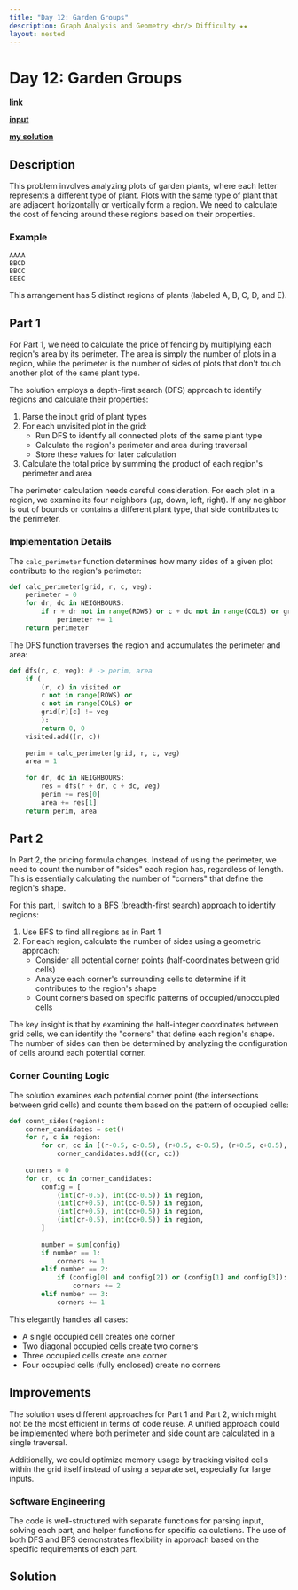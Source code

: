 ```yaml
---
title: "Day 12: Garden Groups"
description: Graph Analysis and Geometry <br/> Difficulty ★★
layout: nested
---
```


# Day 12: Garden Groups

[**link**](https://adventofcode.com/2024/day/12)

[**input**](https://github.com/olisheldon/aoc24/blob/main/data/day12.txt)

[**my solution**](https://github.com/olisheldon/aoc24/blob/main/python/day12.py)

## Description

This problem involves analyzing plots of garden plants, where each letter represents a different type of plant. Plots with the same type of plant that are adjacent horizontally or vertically form a region. We need to calculate the cost of fencing around these regions based on their properties.

### Example

```
AAAA
BBCD
BBCC
EEEC
```

This arrangement has 5 distinct regions of plants (labeled A, B, C, D, and E).

## Part 1

For Part 1, we need to calculate the price of fencing by multiplying each region's area by its perimeter. The area is simply the number of plots in a region, while the perimeter is the number of sides of plots that don't touch another plot of the same plant type.

The solution employs a depth-first search (DFS) approach to identify regions and calculate their properties:

1. Parse the input grid of plant types
2. For each unvisited plot in the grid:
   - Run DFS to identify all connected plots of the same plant type
   - Calculate the region's perimeter and area during traversal
   - Store these values for later calculation
3. Calculate the total price by summing the product of each region's perimeter and area

The perimeter calculation needs careful consideration. For each plot in a region, we examine its four neighbors (up, down, left, right). If any neighbor is out of bounds or contains a different plant type, that side contributes to the perimeter.

### Implementation Details

The `calc_perimeter` function determines how many sides of a given plot contribute to the region's perimeter:

```python
def calc_perimeter(grid, r, c, veg):
    perimeter = 0
    for dr, dc in NEIGHBOURS:
        if r + dr not in range(ROWS) or c + dc not in range(COLS) or grid[r + dr][c + dc] != veg:
            perimeter += 1
    return perimeter
```

The DFS function traverses the region and accumulates the perimeter and area:

```python
def dfs(r, c, veg): # -> perim, area
    if (
        (r, c) in visited or
        r not in range(ROWS) or
        c not in range(COLS) or
        grid[r][c] != veg
        ):
        return 0, 0
    visited.add((r, c))
    
    perim = calc_perimeter(grid, r, c, veg)
    area = 1
    
    for dr, dc in NEIGHBOURS:
        res = dfs(r + dr, c + dc, veg)
        perim += res[0]
        area += res[1]
    return perim, area
```

## Part 2

In Part 2, the pricing formula changes. Instead of using the perimeter, we need to count the number of "sides" each region has, regardless of length. This is essentially calculating the number of "corners" that define the region's shape.

For this part, I switch to a BFS (breadth-first search) approach to identify regions:

1. Use BFS to find all regions as in Part 1
2. For each region, calculate the number of sides using a geometric approach:
   - Consider all potential corner points (half-coordinates between grid cells)
   - Analyze each corner's surrounding cells to determine if it contributes to the region's shape
   - Count corners based on specific patterns of occupied/unoccupied cells

The key insight is that by examining the half-integer coordinates between grid cells, we can identify the "corners" that define each region's shape. The number of sides can then be determined by analyzing the configuration of cells around each potential corner.

### Corner Counting Logic

The solution examines each potential corner point (the intersections between grid cells) and counts them based on the pattern of occupied cells:

```python
def count_sides(region):
    corner_candidates = set()
    for r, c in region:
        for cr, cc in [(r-0.5, c-0.5), (r+0.5, c-0.5), (r+0.5, c+0.5), (r-0.5, c+0.5)]:
            corner_candidates.add((cr, cc))
    
    corners = 0
    for cr, cc in corner_candidates:
        config = [
            (int(cr-0.5), int(cc-0.5)) in region,
            (int(cr+0.5), int(cc-0.5)) in region,
            (int(cr+0.5), int(cc+0.5)) in region,
            (int(cr-0.5), int(cc+0.5)) in region,
        ]
        
        number = sum(config)
        if number == 1:
            corners += 1
        elif number == 2:
            if (config[0] and config[2]) or (config[1] and config[3]):
                corners += 2
        elif number == 3:
            corners += 1
```

This elegantly handles all cases:
- A single occupied cell creates one corner
- Two diagonal occupied cells create two corners
- Three occupied cells create one corner
- Four occupied cells (fully enclosed) create no corners

## Improvements

The solution uses different approaches for Part 1 and Part 2, which might not be the most efficient in terms of code reuse. A unified approach could be implemented where both perimeter and side count are calculated in a single traversal.

Additionally, we could optimize memory usage by tracking visited cells within the grid itself instead of using a separate set, especially for large inputs.

### Software Engineering

The code is well-structured with separate functions for parsing input, solving each part, and helper functions for specific calculations. The use of both DFS and BFS demonstrates flexibility in approach based on the specific requirements of each part.

## Solution